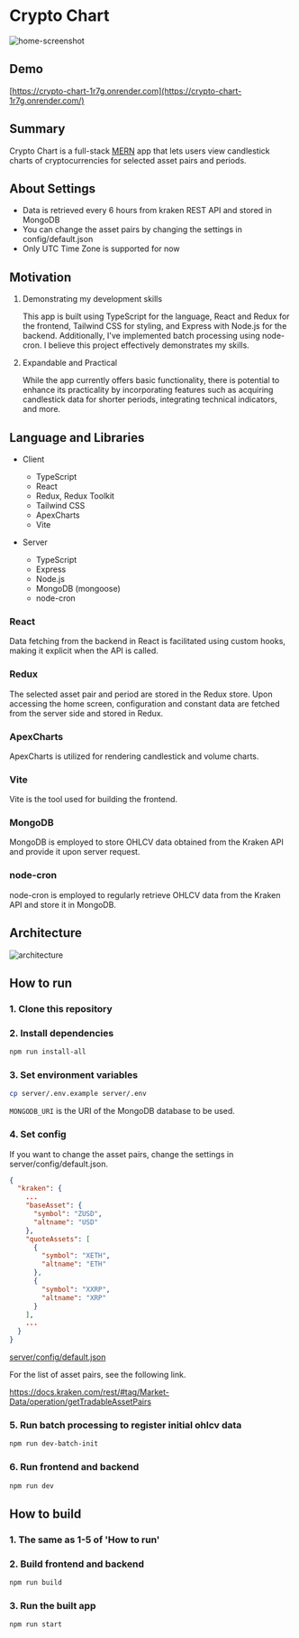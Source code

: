 # Crypto Chart
![home-screenshot](https://github.com/masakifukunishi/crypto-chart/assets/42294938/ab5fb783-fff8-48fd-a4fd-a5257421486d)

## Demo
[https://crypto-chart-1r7g.onrender.com](https://crypto-chart-1r7g.onrender.com/)

## Summary
Crypto Chart is a full-stack [MERN](https://www.geeksforgeeks.org/mern-stack/) app that lets users view candlestick charts of cryptocurrencies for selected asset pairs and periods.

## About Settings
- Data is retrieved every 6 hours from kraken REST API and stored in MongoDB
- You can change the asset pairs by changing the settings in config/default.json
- Only UTC Time Zone is supported for now

## Motivation
1. Demonstrating my development skills

      This app is built using TypeScript for the language, React and Redux for the frontend, Tailwind CSS for styling, and Express with Node.js for the backend. Additionally, I've implemented batch processing using node-cron. I believe this project effectively demonstrates my skills.

2. Expandable and Practical

      While the app currently offers basic functionality, there is potential to enhance its practicality by incorporating features such as acquiring candlestick data for shorter periods, integrating technical indicators, and more.

## Language and Libraries

- Client
    - TypeScript
    - React
    - Redux, Redux Toolkit
    - Tailwind CSS
    - ApexCharts
    - Vite

- Server
    - TypeScript
    - Express
    - Node.js
    - MongoDB (mongoose)
    - node-cron

### React
Data fetching from the backend in React is facilitated using custom hooks, making it explicit when the API is called.

### Redux
The selected asset pair and period are stored in the Redux store. Upon accessing the home screen, configuration and constant data are fetched from the server side and stored in Redux.

### ApexCharts
ApexCharts is utilized for rendering candlestick and volume charts.

### Vite
Vite is the tool used for building the frontend.

### MongoDB
MongoDB is employed to store OHLCV data obtained from the Kraken API and provide it upon server request.

### node-cron
node-cron is employed to regularly retrieve OHLCV data from the Kraken API and store it in MongoDB.

## Architecture
![architecture](https://github.com/masakifukunishi/crypto-chart/assets/42294938/dd8d3c97-c1e0-4d06-b038-c6a14fffe872)

## How to run
### 1. Clone this repository
   
### 2. Install dependencies
```bash
npm run install-all
```

### 3. Set environment variables
```bash
cp server/.env.example server/.env
```
`MONGODB_URI` is the URI of the MongoDB database to be used.

### 4. Set config
If you want to change the asset pairs, change the settings in server/config/default.json.

```json
{
  "kraken": {
    ...
    "baseAsset": {
      "symbol": "ZUSD",
      "altname": "USD"
    },
    "quoteAssets": [
      {
        "symbol": "XETH",
        "altname": "ETH"
      },
      {
        "symbol": "XXRP",
        "altname": "XRP"
      }
    ],
    ...
  }
}
```
[server/config/default.json](server/config/default.json)

For the list of asset pairs, see the following link.

https://docs.kraken.com/rest/#tag/Market-Data/operation/getTradableAssetPairs

### 5. Run batch processing to register initial ohlcv data
```bash
npm run dev-batch-init
```

### 6. Run frontend and backend
```bash
npm run dev
```

## How to build
### 1. The same as 1-5 of 'How to run'

### 2. Build frontend and backend
```bash
npm run build
```

### 3. Run the built app
```bash
npm run start
```
